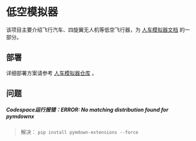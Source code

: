 # 低空模拟器

该项目主要介绍飞行汽车、四旋翼无人机等低空飞行器，为 [人车模拟器文档](https://openhutb.github.io) 的一部分。

## 部署

详细部署方案请参考 [人车模拟器仓库](https://github.com/OpenHUTB/doc) 。

## 问题

##### Codespace运行报错：ERROR: No matching distribution found for pymdownx

> 解决：
> `pip install pymdown-extensions --force`

